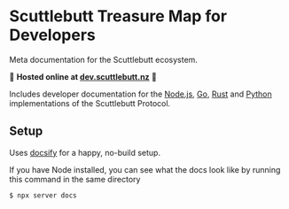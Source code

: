 # Scuttlebutt Treasure Map for Developers

Meta documentation for the Scuttlebutt ecosystem.

:book: **Hosted online at [dev.scuttlebutt.nz](https://dev.scuttlebutt.nz)** :book:

Includes developer documentation for the [Node.js](https://dev.scuttlebutt.nz/#/javascript/), [Go](https://dev.scuttlebutt.nz/#/golang/), [Rust](https://dev.scuttlebutt.nz/#/rust/) and [Python](https://dev.scuttlebutt.nz/#/python/) implementations of the Scuttlebutt Protocol.

## Setup

Uses [docsify](https://docsify.js.org) for a happy, no-build setup.

If you have Node installed, you can see what the docs look like by running this command in the same directory

```bash
$ npx server docs
```
